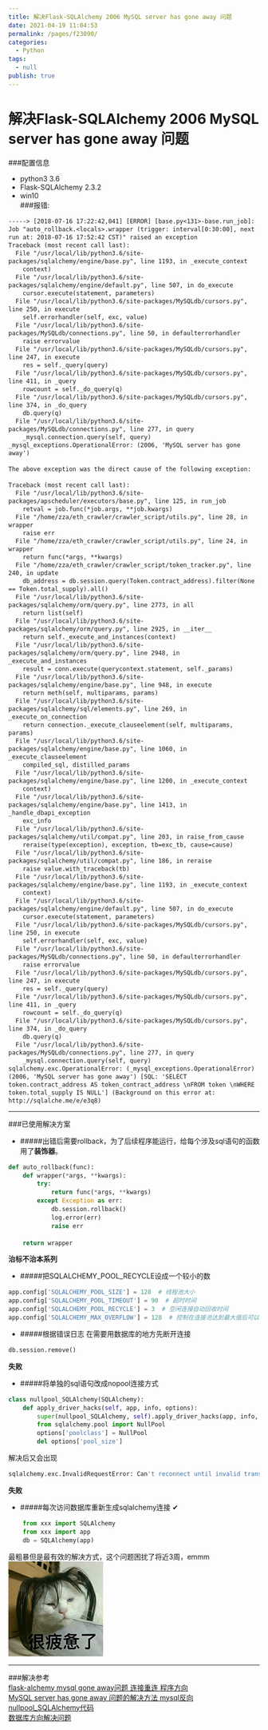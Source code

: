 ```yaml
---
title: 解决Flask-SQLAlchemy 2006 MySQL server has gone away 问题
date: 2021-04-19 11:04:53
permalink: /pages/f23090/
categories: 
  - Python
tags: 
  - null
publish: true
---
```

# 解决Flask-SQLAlchemy 2006 MySQL server has gone away 问题  

###配置信息    
* python3 3.6    
* Flask-SQLAlchemy 2.3.2    
* win10    
###报错:    
```    
-----> [2018-07-16 17:22:42,041] [ERROR] [base.py<131>-base.run_job]: Job "auto_rollback.<locals>.wrapper (trigger: interval[0:30:00], next run at: 2018-07-16 17:52:42 CST)" raised an exception    
Traceback (most recent call last):    
  File "/usr/local/lib/python3.6/site-packages/sqlalchemy/engine/base.py", line 1193, in _execute_context    
    context)    
  File "/usr/local/lib/python3.6/site-packages/sqlalchemy/engine/default.py", line 507, in do_execute    
    cursor.execute(statement, parameters)    
  File "/usr/local/lib/python3.6/site-packages/MySQLdb/cursors.py", line 250, in execute    
    self.errorhandler(self, exc, value)    
  File "/usr/local/lib/python3.6/site-packages/MySQLdb/connections.py", line 50, in defaulterrorhandler    
    raise errorvalue    
  File "/usr/local/lib/python3.6/site-packages/MySQLdb/cursors.py", line 247, in execute    
    res = self._query(query)    
  File "/usr/local/lib/python3.6/site-packages/MySQLdb/cursors.py", line 411, in _query    
    rowcount = self._do_query(q)    
  File "/usr/local/lib/python3.6/site-packages/MySQLdb/cursors.py", line 374, in _do_query    
    db.query(q)    
  File "/usr/local/lib/python3.6/site-packages/MySQLdb/connections.py", line 277, in query    
    _mysql.connection.query(self, query)    
_mysql_exceptions.OperationalError: (2006, 'MySQL server has gone away')    
    
The above exception was the direct cause of the following exception:    
    
Traceback (most recent call last):    
  File "/usr/local/lib/python3.6/site-packages/apscheduler/executors/base.py", line 125, in run_job    
    retval = job.func(*job.args, **job.kwargs)    
  File "/home/zza/eth_crawler/crawler_script/utils.py", line 28, in wrapper    
    raise err    
  File "/home/zza/eth_crawler/crawler_script/utils.py", line 24, in wrapper    
    return func(*args, **kwargs)    
  File "/home/zza/eth_crawler/crawler_script/token_tracker.py", line 240, in update    
    db_address = db.session.query(Token.contract_address).filter(None == Token.total_supply).all()    
  File "/usr/local/lib/python3.6/site-packages/sqlalchemy/orm/query.py", line 2773, in all    
    return list(self)    
  File "/usr/local/lib/python3.6/site-packages/sqlalchemy/orm/query.py", line 2925, in __iter__    
    return self._execute_and_instances(context)    
  File "/usr/local/lib/python3.6/site-packages/sqlalchemy/orm/query.py", line 2948, in _execute_and_instances    
    result = conn.execute(querycontext.statement, self._params)    
  File "/usr/local/lib/python3.6/site-packages/sqlalchemy/engine/base.py", line 948, in execute    
    return meth(self, multiparams, params)    
  File "/usr/local/lib/python3.6/site-packages/sqlalchemy/sql/elements.py", line 269, in _execute_on_connection    
    return connection._execute_clauseelement(self, multiparams, params)    
  File "/usr/local/lib/python3.6/site-packages/sqlalchemy/engine/base.py", line 1060, in _execute_clauseelement    
    compiled_sql, distilled_params    
  File "/usr/local/lib/python3.6/site-packages/sqlalchemy/engine/base.py", line 1200, in _execute_context    
    context)    
  File "/usr/local/lib/python3.6/site-packages/sqlalchemy/engine/base.py", line 1413, in _handle_dbapi_exception    
    exc_info    
  File "/usr/local/lib/python3.6/site-packages/sqlalchemy/util/compat.py", line 203, in raise_from_cause    
    reraise(type(exception), exception, tb=exc_tb, cause=cause)    
  File "/usr/local/lib/python3.6/site-packages/sqlalchemy/util/compat.py", line 186, in reraise    
    raise value.with_traceback(tb)    
  File "/usr/local/lib/python3.6/site-packages/sqlalchemy/engine/base.py", line 1193, in _execute_context    
    context)    
  File "/usr/local/lib/python3.6/site-packages/sqlalchemy/engine/default.py", line 507, in do_execute    
    cursor.execute(statement, parameters)    
  File "/usr/local/lib/python3.6/site-packages/MySQLdb/cursors.py", line 250, in execute    
    self.errorhandler(self, exc, value)    
  File "/usr/local/lib/python3.6/site-packages/MySQLdb/connections.py", line 50, in defaulterrorhandler    
    raise errorvalue    
  File "/usr/local/lib/python3.6/site-packages/MySQLdb/cursors.py", line 247, in execute    
    res = self._query(query)    
  File "/usr/local/lib/python3.6/site-packages/MySQLdb/cursors.py", line 411, in _query    
    rowcount = self._do_query(q)    
  File "/usr/local/lib/python3.6/site-packages/MySQLdb/cursors.py", line 374, in _do_query    
    db.query(q)    
  File "/usr/local/lib/python3.6/site-packages/MySQLdb/connections.py", line 277, in query    
    _mysql.connection.query(self, query)    
sqlalchemy.exc.OperationalError: (_mysql_exceptions.OperationalError) (2006, 'MySQL server has gone away') [SQL: 'SELECT token.contract_address AS token_contract_address \nFROM token \nWHERE token.total_supply IS NULL'] (Background on this error at: http://sqlalche.me/e/e3q8)    
```    
***    
###已使用解决方案    
* #####出错后需要rollback，为了后续程序能运行，给每个涉及sql语句的函数用了**装饰器**。    
```python    
def auto_rollback(func):    
    def wrapper(*args, **kwargs):    
        try:    
            return func(*args, **kwargs)    
        except Exception as err:    
            db.session.rollback()    
            log.error(err)    
            raise err    
    
    return wrapper    
```    
**治标不治本系列**    
    
* #####把SQLALCHEMY_POOL_RECYCLE设成一个较小的数    
```python    
app.config['SQLALCHEMY_POOL_SIZE'] = 128  # 线程池大小    
app.config['SQLALCHEMY_POOL_TIMEOUT'] = 90  # 超时时间    
app.config['SQLALCHEMY_POOL_RECYCLE'] = 3  # 空闲连接自动回收时间    
app.config['SQLALCHEMY_MAX_OVERFLOW'] = 128  # 控制在连接池达到最大值后可以创建的连接数。    
```    
* #####根据错误日志 在需要用数据库的地方先断开连接    
```python    
db.session.remove()    
```    
**失败**    
* #####将单独的sql语句改成nopool连接方式     
```python    
class nullpool_SQLAlchemy(SQLAlchemy):    
    def apply_driver_hacks(self, app, info, options):    
        super(nullpool_SQLAlchemy, self).apply_driver_hacks(app, info, options)    
        from sqlalchemy.pool import NullPool    
        options['poolclass'] = NullPool    
        del options['pool_size']    
```    
解决后又会出现    
```python    
sqlalchemy.exc.InvalidRequestError: Can't reconnect until invalid transaction is rolled back    
```    
**失败**    
    
* #####每次访问数据库重新生成sqlalchemy连接 ✔    
```python    
    from xxx import SQLAlchemy    
    from xxx import app    
    db = SQLAlchemy(app)    
```     
最粗暴但是最有效的解决方式，这个问题困扰了将近3周，emmm    
![image.png](../images/7485616-cf06c2eabe1f8ca0.png)    
    
***    
###解决参考    
[flask-alchemy mysql gone away问题 连接重连 程序方向](https://www.douban.com/group/topic/24103570/)    
[MySQL server has gone away 问题的解决方法 mysql反向](https://www.jb51.net/article/23781.htm)    
[nullpool_SQLAlchemy代码](https://github.com/jasonlvhit/Science-VS-Romance/blob/dc54f1438d5d8cc59a1d42766831947ac9ca4c30/sae/svsr/.svn/pristine/0f/0f3a8d86965bb1bff275929f29315f4baf3bd7da.svn-base)    
[数据库方向解决问题](http://www.mamicode.com/info-detail-2234822.html)    
